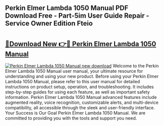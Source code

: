 ## Perkin Elmer Lambda 1050 Manual PDF Download Free - Part-5im User Guide Repair - Service Owner Edition Fteio

# <h2><a href="http://bc8223.oget.top/?id=Perkin+Elmer+Lambda+1050+Manual">🔗Download New 👉🔴 Perkin Elmer Lambda 1050 Manual</a></h2>

[![Perkin Elmer Lambda 1050 Manual new download](https://i.imgur.com/5g1atiW.png)](http://bc8223.oget.top/?id=Perkin+Elmer+Lambda+1050+Manual)
Welcome to the Perkin Elmer Lambda 1050 Manual user manual, your ultimate resource for understanding and using your new product. Before using your Perkin Elmer Lambda 1050 Manual, please refer to this user manual for detailed instructions on product setup, operation, and troubleshooting. It includes step-by-step guides for using each feature, as well as important safety information. Perkin Elmer Lambda 1050 Manual advanced features include augmented reality, voice recognition, customizable alerts, and multi-device compatibility, all accessible through the sleek and user-friendly interface. Your Success is Our Goal Perkin Elmer Lambda 1050 Manual. We are committed to providing you with the tools and support you need.
